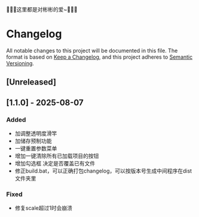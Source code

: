 💖💖💖这里都是对彬彬的爱~💖💖💖

# Changelog

All notable changes to this project will be documented in this file.
The format is based on [Keep a Changelog](https://keepachangelog.com/en/1.1.0/),
and this project adheres to [Semantic Versioning](https://semver.org/).

## [Unreleased]

## [1.1.0] - 2025-08-07
### Added
- 加调整透明度滑竿
- 加储存预制功能
- 一键重置参数菜单
- 增加一键清除所有已加载项目的按钮
- 增加勾选框 决定是否覆盖已有文件
- 修正build.bat，可以正确打包changelog，可以按版本号生成中间程序在dist文件夹里
### Fixed
- 修复scale超过1时会崩溃


